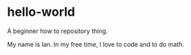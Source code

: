 # hello-world
A beginner how to repository thing.

My name is Ian.
In my free time, I love to code and to do math.
